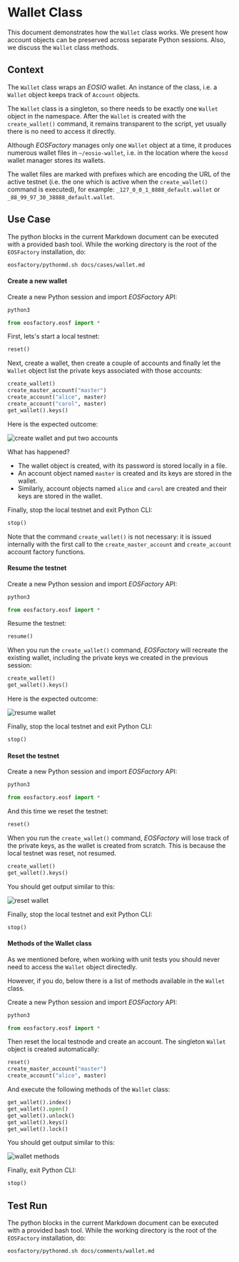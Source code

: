 # Wallet Class


This document demonstrates how the `Wallet` class works. We present how account objects can be preserved across separate Python sessions. Also, we discuss the `Wallet` class methods.

## Context

The `Wallet` class wraps an *EOSIO* wallet. An instance of the class, i.e. a `Wallet` object keeps track of `Account` objects.

The `Wallet` class is a singleton, so there needs to be exactly one `Wallet` object in the namespace. After the `Wallet` is created with the `create_wallet()` command, it remains transparent to the script, yet usually there is no need to access it directly.

Although *EOSFactory* manages only one `Wallet` object at a time, it produces numerous wallet files in `~/eosio-wallet`, i.e. in the location where the `keosd` wallet manager stores its wallets.

The wallet files are marked with prefixes which are encoding the URL of the active testnet (i.e. the one which is active when the `create_wallet()` command is executed), for example: `_127_0_0_1_8888_default.wallet` or `_88_99_97_30_38888_default.wallet`.


## Use Case

The python blocks in the current Markdown document can be executed with a provided bash tool. While the working directory is the root of the `EOSFactory` installation, do:

```bash
eosfactory/pythonmd.sh docs/cases/wallet.md
```

#### Create a new wallet

Create a new Python session and import *EOSFactory* API:

```bash
python3
```

```python
from eosfactory.eosf import *
```

First, lets's start a local testnet:

```python
reset()
```

Next, create a wallet, then create a couple of accounts and finally let the `Wallet` object list the private keys associated with those accounts:

```python
create_wallet()
create_master_account("master")
create_account("alice", master)
create_account("carol", master)
get_wallet().keys()
```

Here is the expected outcome:

![create wallet and put two accounts](../images/create_wallet_put_two_accounts.png)

What has happened?

* The wallet object is created, with its password is stored locally in a file.
* An account object named `master` is created and its keys are stored in the wallet.
* Similarly, account objects named `alice` and `carol` are created and their keys are stored in the wallet.

Finally, stop the local testnet and exit Python CLI:

```python
stop()
```

Note that the command `create_wallet()` is not necessary: it is issued internally with the first call to the `create_master_account` and `create_account` account factory functions.

#### Resume the testnet

Create a new Python session and import *EOSFactory* API:

```bash
python3
```

```python
from eosfactory.eosf import *
```

Resume the testnet:

```python
resume()
```

When you run the `create_wallet()` command, *EOSFactory* will recreate the existing wallet, including the private keys we created in the previous session:

```python
create_wallet()
get_wallet().keys()
```

Here is the expected outcome:

![resume wallet](../images/resume_wallet.png)

Finally, stop the local testnet and exit Python CLI:

```python
stop()
```

#### Reset the testnet

Create a new Python session and import *EOSFactory* API:

```bash
python3
```

```python
from eosfactory.eosf import *
```

And this time we reset the testnet:

```python
reset()
```

When you run the `create_wallet()` command, *EOSFactory* will lose track of the private keys, as the wallet is created from scratch. This is because the local testnet was reset, not resumed.

```python
create_wallet()
get_wallet().keys()
```
You should get output similar to this:

![reset wallet](../images/reset_wallet.png)

Finally, stop the local testnet and exit Python CLI:

```python
stop()
```

#### Methods of the Wallet class

As we mentioned before, when working with unit tests you should never need to access the `Wallet` object directedly. 

However, if you do, below there is a list of methods available in the `Wallet` class.

Create a new Python session and import *EOSFactory* API:

```bash
python3
```

```python
from eosfactory.eosf import *
```

Then reset the local testnode and create an account. The singleton `Wallet` object is created automatically:

```python
reset()
create_master_account("master")
create_account("alice", master)
```

And execute the following methods of the `Wallet` class:

```python
get_wallet().index()
get_wallet().open()
get_wallet().unlock()
get_wallet().keys()
get_wallet().lock()
```

You should get output similar to this:

![wallet methods](../images/wallet_methods.png)

Finally, exit Python CLI:

```python
stop()
```

## Test Run

The python blocks in the current Markdown document can be executed with a provided bash tool. While the working directory is the root of the `EOSFactory` installation, do:

```bash
eosfactory/pythonmd.sh docs/comments/wallet.md
```
